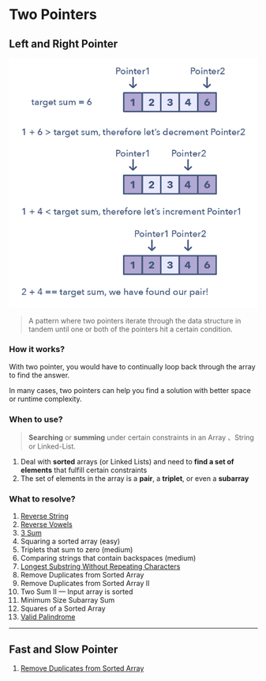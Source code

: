 # Two Pointers

## Left and Right Pointer
![Two Pointer](../../assets/two-pointer.jpg)

> A pattern where two pointers iterate through the data structure in tandem until one or both of the pointers hit a certain condition.

### How it works?
With two pointer, you would have to continually loop back through the array to find the answer.

In many cases, two pointers can help you find a solution with better space or runtime complexity.

### When to use?
> **Searching** or **summing** under certain constraints in an Array 、String or Linked-List.
  1. Deal with **sorted** arrays (or Linked Lists) and need to **find a set of elements** that fulfill certain constraints
  2. The set of elements in the array is a **pair**, a **triplet**, or even a **subarray**

### What to resolve?
1. [Reverse String](../../daily/string/reverseString.md)
2. [Reverse Vowels](../../daily/string/reverseVowels.md)
3. [3 Sum](../../blind75/array/3-sum.md)
4. Squaring a sorted array (easy)
5. Triplets that sum to zero (medium)
6. Comparing strings that contain backspaces (medium)
7. [Longest Substring Without Repeating Characters](/blind75//string/longestSubstringWithoutRepeatingCharacters.js)
8. Remove Duplicates from Sorted Array
9. Remove Duplicates from Sorted Array II
10. Two Sum II — Input array is sorted
11. Minimum Size Subarray Sum
12. Squares of a Sorted Array
13. [Valid Palindrome](../blind75/string/valid-palindrome.md)

---

## Fast and Slow Pointer

1. [Remove Duplicates from Sorted Array](../../daily/array/removeDuplicatesFromSortedArray.md)
